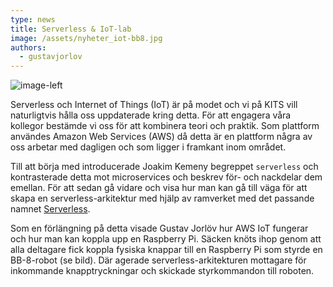 ```yaml
---
type: news
title: Serverless & IoT-lab
image: /assets/nyheter_iot-bb8.jpg
authors:
  - gustavjorlov
---
```


![](/assets/nyheter_iot-bb8.jpg "image-left")

Serverless och Internet of Things (IoT) är på modet och vi på KITS vill naturligtvis hålla oss uppdaterade kring detta. För att engagera våra kollegor bestämde vi oss för att kombinera teori och praktik. Som plattform användes Amazon Web Services (AWS) då detta är en plattform några av oss arbetar med dagligen och som ligger i framkant inom området.

Till att börja med introducerade Joakim Kemeny begreppet `serverless` och kontrasterade detta mot microservices och beskrev för- och nackdelar dem emellan. För att sedan gå vidare och visa hur man kan gå till väga för att skapa en serverless-arkitektur med hjälp av ramverket med det passande namnet [Serverless](https://serverless.com).

Som en förlängning på detta visade Gustav Jorlöv hur AWS IoT fungerar och hur man kan koppla upp en Raspberry Pi. Säcken knöts ihop genom att alla deltagare fick koppla fysiska knappar till en Raspberry Pi som styrde en BB-8-robot (se bild). Där agerade serverless-arkitekturen mottagare för inkommande knapptryckningar och skickade styrkommandon till roboten.
